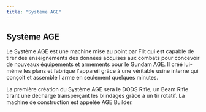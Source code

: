 ```yaml
---
title: "Système AGE"
---
```


Système AGE
-----------

Le Système AGE est une machine mise au point par Flit qui est capable de tirer des enseignements des données acquises aux combats pour concevoir de nouveaux équipements et armements pour le Gundam AGE. Il créé lui-même les plans et fabrique l'appareil grâce à une véritable usine interne qui conçoit et assemble l'arme en seulement quelques minutes. 


La première création du Système AGE sera le DODS Rifle, un Beam Rifle tirant une décharge transperçant les blindages grâce à un tir rotatif. La machine de construction est appelée AGE Builder.




